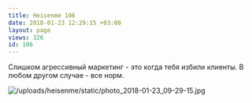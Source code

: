 ```yaml
---
title: Heisenme 106
date: 2018-01-23 12:29:15 +03:00
layout: page
views: 326
id: 106
---
```


Слишком агрессивный маркетинг - это когда тебя избили клиенты. В любом другом случае - все норм.



![/uploads/heisenme/static/photo_2018-01-23_09-29-15.jpg](/uploads/heisenme/static/photo_2018-01-23_09-29-15.jpg)
